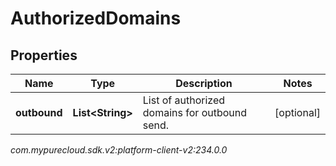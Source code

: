 # AuthorizedDomains


## Properties

| Name | Type | Description | Notes |
| ------------ | ------------- | ------------- | ------------- |
| **outbound** | **List&lt;String&gt;** | List of authorized domains for outbound send. |  [optional] |




_com.mypurecloud.sdk.v2:platform-client-v2:234.0.0_
